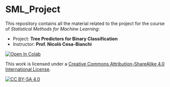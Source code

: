 # SML_Project

This repository contains all the material related to the project for the course of <i>Statistical Methods for Machine Learning</i>:
<ul>
  <li>Project: <b>Tree Predictors for Binary Classification</b>
  <li>Instructor: <b>Prof. Nicolò Cesa-Bianchi</b>
</ul>

[![Open In Colab](https://colab.research.google.com/assets/colab-badge.svg)](https://colab.research.google.com/github/MatteoOnger/SML_Project/blob/main/SML_BTP.ipynb)

This work is licensed under a
[Creative Commons Attribution-ShareAlike 4.0 International License][cc-by-sa].

[![CC BY-SA 4.0][cc-by-sa-image]][cc-by-sa]

[cc-by-sa]: http://creativecommons.org/licenses/by-sa/4.0/
[cc-by-sa-image]: https://licensebuttons.net/l/by-sa/4.0/88x31.png
[cc-by-sa-shield]: https://img.shields.io/badge/License-CC%20BY--SA%204.0-lightgrey.svg

